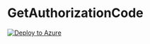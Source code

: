 # GetAuthorizationCode
[![Deploy to Azure](http://azuredeploy.net/deploybutton.png)](https://portal.azure.com/#create/Microsoft.Template/uri/https%3A%2F%2Fraw.githubusercontent.com%2Fciellosinc%2FOAuth20AuthCodeFunction%2Fmaster%2Fazuredeploy.json)

